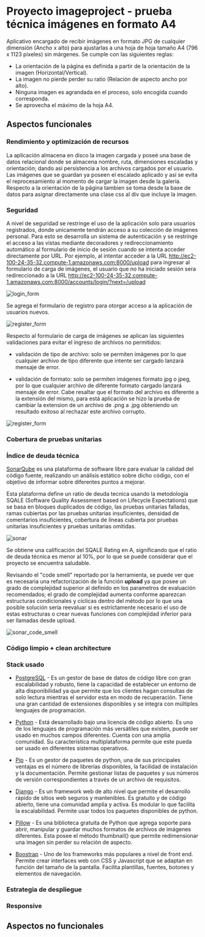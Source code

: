 # Proyecto imageproject - prueba técnica imágenes en formato A4
Aplicativo encargado de recibir imágenes en formato JPG de cualquier dimensión (Ancho x alto) para ajustarlas a una hoja de hoja tamaño A4 (796 x 1123 pixeles) sin márgenes. Se cumple con las siguientes reglas:
* La orientación de la página es definida a partir de la orientación de la imagen (Horizontal/Vertical).
* La imagen no pierde perder su ratio (Relación de aspecto ancho por alto).
* Ninguna imagen es agrandada en el proceso, solo encogida cuando corresponda.
* Se aprovecha el máximo de la hoja A4.

## Aspectos funcionales

### Rendimiento y optimización de recursos
La aplicación almacena en disco la imagen cargada y poseé una base de datos relacional donde se almacena nombre, ruta, dimensiones escaladas y orientación; dando así persistencia a los archivos cargados por el usuario. Las imágenes que se guardan ya poseen el escalado aplicado y así se evita el reprocesamiento al momento de cargar la imagen desde la galería. Respecto a la orientación de la página tambien se toma desde la base de datos para asignar directamente una clase css al div que incluye la imagen.

### Seguridad

A nivel de seguridad se restringe el uso de la aplicación solo para usuarios registrados, donde unicamente tendrán acceso a su colección de imágenes personal. Para esto se desarrolla un sistema de autenticación y se restringe el acceso a las vistas mediante decoradores y redireccionamiento automático al formulario de inicio de sesión cuando se intenta acceder directamente por URL. Por ejemplo, al intentar acceder a la URL http://ec2-100-24-35-32.compute-1.amazonaws.com:8000/upload para ingresar al formulario de carga de imágenes, el usuario que no ha iniciado sesión sera redireccionado a la URL http://ec2-100-24-35-32.compute-1.amazonaws.com:8000/accounts/login/?next=/upload

![login_form](readme_img/login_form.png "Formulario de inicio de sesión")

Se agrega el formulario de registro para otorgar acceso a la aplicación de usuarios nuevos.

![register_form](readme_img/register_form.png "Formulario de creación de cuenta")

Respecto al formulario de carga de imágenes se aplican las siguientes validaciones para evitar el ingreso de archivos no permitidos:

* validación de tipo de archivo: solo se permiten imágenes por lo que cualquier archivo de tipo diferente que intente ser cargado lanzará mensaje de error.

* validación de formato: solo se permiten imágenes formato jpg o jpeg, por lo que cualquier archivo de diferente formato cargado lanzará mensaje de error. Cabe resaltar que el formato del archivo es diferente a la extensión del mismo, para está aplicación se hizo la prueba de cambiar la extension de un archivo de .png a .jpg obteniendo un resultado exitoso al rechazar este archivo corrupto.

![register_form](readme_img/error_file.png "Mensaje de error de formato")

### Cobertura de pruebas unitarias

### Índice de deuda técnica

[SonarQube](https://www.sonarqube.org/) es una plataforma de software libre para evaluar la calidad del código fuente, realizando un análisis estático sobre dicho código, con el objetivo de informar sobre diferentes puntos a mejorar.

Esta plataforma define un ratio de deuda tecnica usando la metodología SQALE (Software Quality Assessment based on Lifecycle Expectations) que se basa en bloques duplicados de código, las pruebas unitarias falladas, ramas cubiertas por las pruebas unitarias insuficientes, densidad de comentarios insuficientes, cobertura de líneas cubierta por pruebas unitarias insuficientes y pruebas unitarias omitidas.

![sonar](readme_img/sonar.png "Estadisticas SonarQube")

Se obtiene una calificación del SQALE Rating en A, significando que el ratio de deuda técnica es menor al 10%, por lo que se puede considerar que el proyecto se encuentra saludable.  

Revisando el "code smell" reportado por la herramienta, se puede ver que es necesaria una refactorización de la función **upload** ya que posee un grado de complejidad superior al definido en los parametros de evaluación recomendados; el grado de complejidad aumenta conforme aparezcan estructuras condicionales y cíclicas dentro del método por lo que una posible solución sería reevaluar si es estrictamente necesario el uso de estas estructuras o crear nuevas funciones con complejidad inferior para ser llamadas desde upload.

![sonar_code_smell](readme_img/sonar_code_smell.png "Estadisticas SonarQube")


### Código limpio + clean architecture

### Stack usado

* [PostgreSQL](https://www.python.org/) - Es un gestor de base de datos de código libre con gran escalabilidad y robusto, tiene la capacidad de establecer un entorno de alta disponibilidad ya que permite que los clientes hagan consultas de solo lectura mientras el servidor esta en modo de recuperación. Tiene una gran cantidad de extensiones disponibles y se integra con múltiples lenguajes de programación.

* [Python](https://www.python.org/) - Está desarrollado bajo una licencia de código abierto. Es uno de los lenguajes de programación más versátiles que existen, puede ser usado en muchos campos diferentes. Cuenta con una amplia comunidad. Su característica multiplataforma permite que este pueda ser usado en diferentes sistemas operativos.

* [Pip](https://pypi.org/project/pip/) - Es un gestor de paquetes de python, una de sus principales ventajas es el número de librerías disponibles, la facilidad de instalación y la documentación. Permite gestionar listas de paquetes y sus números de versión correspondientes a través de un archivo de requisitos. 

* [Django](https://www.djangoproject.com/) - Es un framework web de alto nivel que permite el desarrollo rápido de sitios web seguros y mantenibles. Es gratuito y de código abierto, tiene una comunidad amplia y activa. Es modular lo que facilita la escalabilidad. Permite usar todos los paquetes disponibles de python.

* [Pillow](https://pillow.readthedocs.io/en/stable/) - Es una biblioteca gratuita de Python que agrega soporte para abrir, manipular y guardar muchos formatos de archivos de imágenes diferentes. Esta posee el método thumbnail() que permite redimensionar una imagen sin perder su relación de aspecto.

* [Boostrap](https://getbootstrap.com/) - Uno de los frameworks más populares a nivel de front end. Permite crear interfaces web con CSS y Javascript que se adaptan en función del tamaño de la pantalla. Facilita plantillas, fuentes, botones y elementos de navegación.

### Estrategia de despliegue

### Responsive
## Aspectos no funcionales 

